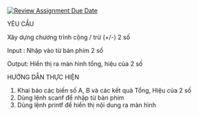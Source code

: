 [![Review Assignment Due Date](https://classroom.github.com/assets/deadline-readme-button-22041afd0340ce965d47ae6ef1cefeee28c7c493a6346c4f15d667ab976d596c.svg)](https://classroom.github.com/a/XC2OPhj9)

YÊU CẦU

Xây dựng chương trình cộng / trừ (+/-) 2 số

Input : Nhập vào từ bàn phím 2 số

Output: Hiển thị ra màn hình tổng, hiệu của 2 số


HƯỚNG DẪN THỰC HIỆN
1. Khai báo các biến số A, B và các kết quả Tổng, Hiệu của 2 số
2. Dùng lệnh scanf để nhập từ bàn phím
3. Dùng lệnh printf để hiển thị nội dung ra màn hình
